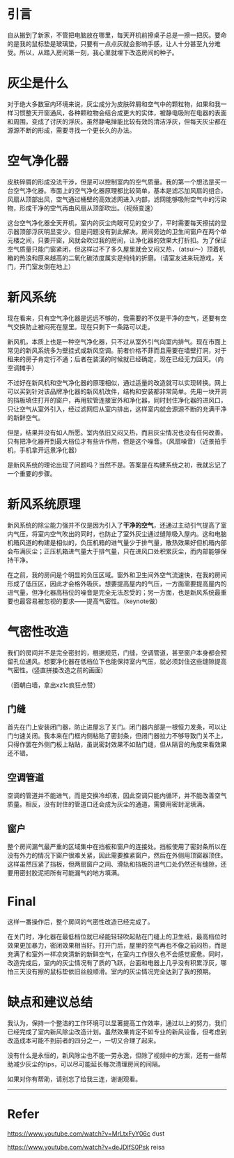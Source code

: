 # 引言

自从搬到了新家，不管把电脑放在哪里，每天开机前擦桌子总是一擦一把灰。要命的是我的鼠标垫是玻璃垫，只要有一点点灰就会影响手感，让人十分甚至九分难受。所以，从踏入房间第一刻，我心里就埋下改造房间的种子。

# 灰尘是什么

对于绝大多数室内环境来说，灰尘成分为皮肤碎屑和空气中的颗粒物，如果和我一样习惯整天开窗通风，各种颗粒物会结合成更大的实体，被静电吸附在电器的表面和周围，变成了讨厌的浮灰。虽然静电掸能比较有效的清洁浮灰，但每天灰尘都在源源不断的形成，需要寻找一个更长久的办法。

# 空气净化器

皮肤碎屑的形成没法干涉，但是可以控制室内的空气质量。我的第一个想法是买一台空气净化器。市面上的空气净化器原理都比较简单，基本是滤芯加风扇的组合。风扇从顶部出风，空气通过桶壁的高效滤网进入内部，滤网能够吸附空气中的污染物，形成干净的空气再由风扇从顶部吹出。（视频变速）

这台空气净化器全天开机，室内的灰尘肉眼可见的变少了，平时需要每天擦拭的显示器顶部浮灰明显变少。但是问题没有到此解决。房间旁边的卫生间窗户在两个单元楼之间，只要开窗，风就会吹过我的房间，让净化器的效果大打折扣。为了保证空气质量只能门窗紧闭，但这样过不了多久屋里就会又闷又热，（atsui～）顶着机箱的热浪和原来越高的二氧化碳浓度属实是纯纯的折磨。（请室友进来玩游戏，关门，开门室友倒在地上）

# 新风系统

现在看来，只有空气净化器是远远不够的，我需要的不仅是干净的空气，还要有空气交换防止被闷死在屋里。现在只剩下一条路可以走。

新风机，本质上也是一种空气净化器，只不过从室外引气向室内排气。现在市面上常见的新风系统多为壁挂式或新风空调。前者价格不菲而且需要在墙壁打洞，对于租来的房子肯定行不通；后者在装潢的时候就已经确定，现在已经无力回天。（向空调摊手）

不过好在新风机和空气净化器的原理相似，通过适量的改造就可以实现转换。网上可以买到针对该品牌净化器的新风机改件，结构和安装都非常简单。先用一块开洞的挡板填住打开的窗户，再用软管连接室外和净化器，同时封住净化器的进风口，只让空气从室外引入，经过滤网后从室内排出，这样室内就会源源不断的充满干净的新鲜空气。

但是，结果并没有如人所愿。室内依旧又闷又热，而且灰尘情况也没有任何改善。只有把净化器开到最大档位才有些许作用，但是这个噪音。（风扇噪音）（近景拍手机，手机拿开远景净化器）

是新风系统的理论出现了问题吗？当然不是。答案是在构建系统之初，我就忘记了一个重要的步骤。

# 新风系统原理

新风系统的除尘能力强并不仅是因为引入了**干净的空气**，还通过主动引气提高了室内气压，将室内空气吹出的同时，也防止了室外灰尘通过缝隙吸入屋内。这和电脑机箱风道的构建是相似的，负压机箱的进气量少于排气量，散热效果好但机箱内部会布满灰尘；正压机箱进气量大于排气量，只在进风口处积累灰尘，而内部能够保持干净。

在之前，我的房间是个明显的负压区域。窗外和卫生间外空气流速快，在我的房间形成了低压区，因此才会格外吸灰。想要提高屋内的气压，一方面需要提高屋内的进气量，但净化器高档位的噪音是完全无法忍受的；另一方面，也是新风系统最重要也最容易被忽视的要求——提高气密性。（keynote做）

# 气密性改造

我们的房间并不是完全密封的，根据规范，门缝，空调管道，甚至窗户本身都会预留孔位通风。想要净化器在低档位下也能保持室内气压，就必须封住这些缝隙提高气密性。(竖直拼接改造之前的画面)

（面朝白墙，拿出xz1c疯狂点赞）

## 门缝

首先在门上安装闭门器，防止进屋忘了关门。闭门器内部是一根恒力发条，可以让门匀速关闭。我本来在门框内侧粘贴了密封条，但闭门器拉力不够导致门关不上，只得作罢在外侧门板上粘贴，虽说密封效果不如贴门缝，但从隔音的角度来看效果还不错。

## 空调管道

空调的管道并不能进气，而是交换冷却液，因此空调只能内循环，并不能改善空气质量。相反，没有封住的管道口还会成为灰尘的通道，需要用密封泥填满。

## 窗户

整个房间漏气最严重的区域集中在挡板和窗户的连接处。挡板使用了密封条所以在没有外力的情况下窗户很难关紧，因此需要推紧窗户，然后在外侧用顶窗器顶住。这样虽然压紧了挡板，但两扇窗户之间、滑轨和挡板的进气口处仍然还有缝隙，还要用密封胶泥把所有可能漏气的地方填满。

# Final

这样一番操作后，整个房间的气密性改造已经完成了。

在关门时，净化器在最低档位就已经能轻轻吹起贴在门缝上的卫生纸，最高档位时效果更加暴力，密闭效果相当好。打开门后，屋里的空气再也不像之前闷热，而是充满了和室外一样凉爽清新的新鲜空气，在室内工作很久也不会感觉疲惫。同时，改造完成后，室内的灰尘情况有了质的飞跃，台面和电器上几乎没有积累浮灰，哪怕三天没有擦的鼠标垫依旧丝般顺滑。室内的灰尘情况完全达到了我的预期。

# 缺点和建议总结

我认为，保持一个整洁的工作环境可以显著提高工作效率，通过以上的努力，我们已经完成了室内新风除尘改造计划。虽然效果肯定不如专业的新风设备，但考虑到改造成本可能不到前者的四分之一，一切又合理了起来。

没有什么是永恒的，新风除尘也不能一劳永逸，但除了视频中的方案，还有一些帮助减少灰尘的tips，可以尽可能延长每次清理房间的间隔。

如果对你有帮助，请别忘了给我三连，谢谢观看。

---

# Refer

https://www.youtube.com/watch?v=MrLtxFyY06c dust

https://www.youtube.com/watch?v=deJDIfS0Psk reisa